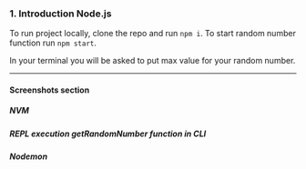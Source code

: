 ### 1. Introduction Node.js

To run project locally, clone the repo and run ```npm i```.
To start random number function run ```npm start```.

In your terminal you will be asked to put max value for your random number.

---

#### Screenshots section

##### NVM
##### REPL execution getRandomNumber function in CLI
##### Nodemon
